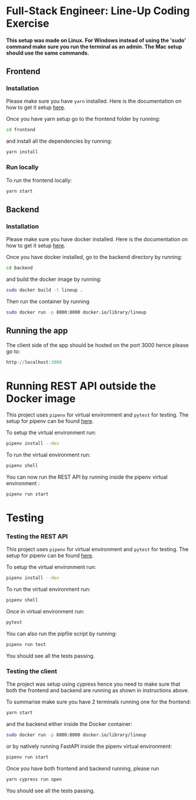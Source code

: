 # Full-Stack Engineer: Line-Up Coding Exercise


#### This setup was made on Linux. For Windows instead of using the 'sudo' command make sure you run the terminal as an admin. The Mac setup should use the same commands.

## Frontend

### Installation
Please make sure you have ```yarn``` installed. Here is the documentation on how to get it setup <a href='https://classic.yarnpkg.com/lang/en/docs/install/#windows-stable'>here</a>.


Once you have yarn setup go to the frontend folder by running:
```bash
cd frontend
```

and install all the dependencies by running:

```bash
yarn install
```


### Run locally

To run the frontend locally:
```bash
yarn start
```

## Backend

### Installation

Please make sure you have docker installed. Here is the documentation on how to get it setup <a href="https://docs.docker.com/engine/install/">here</a>.

Once you have docker installed, go to the backend directory by running:
```bash
cd backend
```
and  build the docker image by running:

```bash
sudo docker build -t lineup .
```
Then run the container by running

```bash
sudo docker run -p 8000:8000 docker.io/library/lineup
```


## Running the app

The client side of the app should be hosted on the port 3000 hence please go to:
```powershell
http://localhost:3000
```



# Running REST API outside the Docker image

This project uses ```pipenv``` for virtual environment and ```pytest``` for testing. The setup for pipenv can be found <a href='https://pipenv.pypa.io/en/latest/installation/'>here</a>.

To setup the virtual environment run:
```bash
pipenv install --dev
```

To run the virtual environment run:
```bash
pipenv shell
```

You can now run the REST API by running inside the pipenv virtual environment :
```bash
pipenv run start
```
# Testing
### Testing the REST API

This project uses ```pipenv``` for virtual environment and ```pytest``` for testing. The setup for pipenv can be found <a href='https://pipenv.pypa.io/en/latest/installation/'>here</a>.

To setup the virtual environment run:
```bash
pipenv install --dev
```

To run the virtual environment run:
```bash
pipenv shell
```

Once in virtual environment run:
```bash
pytest
```
You can also run the pipfile script by running:
```bash
pipenv run test
```
You should see all the tests passing.
### Testing the client

The project was setup using cypress hence you need to make sure that both the frontend and backend are running as shown in instructions above.

To summarise make sure you have 2 terminals running one for the frontend:
```bash
yarn start
```
and the backend either inside the Docker container:
```bash
sudo docker run -p 8000:8000 docker.io/library/lineup
```
or by natively running FastAPI inside the pipenv virtual environment:
```bash
pipenv run start
```

Once you have both frontend and backend running, please run
```bash
yarn cypress run open
```

You should see all the tests passing.